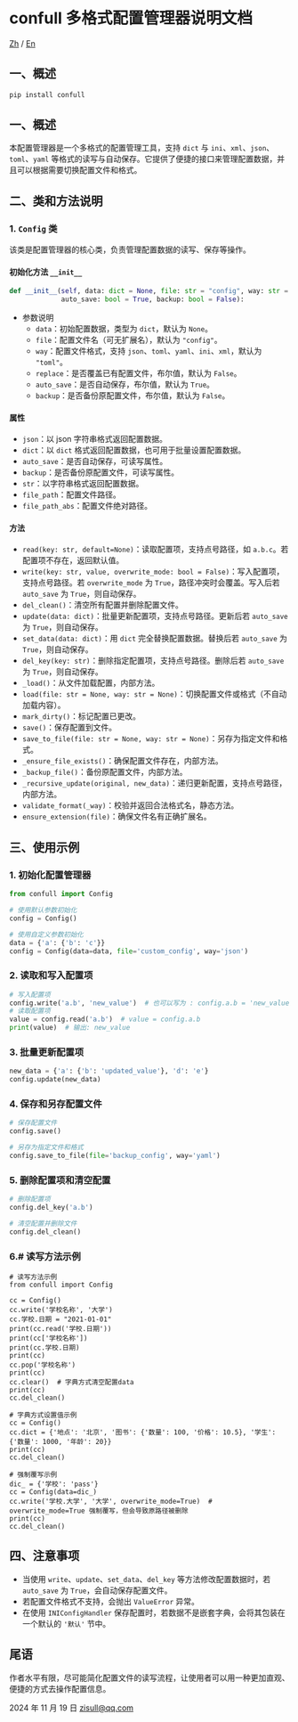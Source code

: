 # confull 多格式配置管理器说明文档

[Zh](https://github.com/zisull/confull/blob/main/README.md)  / [En](https://github.com/zisull/confull/blob/main/doc/README-en.md)

## 一、概述

```cmd
pip install confull
```

## 一、概述

本配置管理器是一个多格式的配置管理工具，支持 `dict` 与 `ini`、`xml`、`json`、`toml`、`yaml` 等格式的读写与自动保存。它提供了便捷的接口来管理配置数据，并且可以根据需要切换配置文件和格式。



## 二、类和方法说明

### 1. `Config` 类

该类是配置管理器的核心类，负责管理配置数据的读写、保存等操作。

#### 初始化方法 `__init__`

```python
def __init__(self, data: dict = None, file: str = "config", way: str = "toml", replace: bool = False,
             auto_save: bool = True, backup: bool = False):
```

- 参数说明
  - `data`：初始配置数据，类型为 `dict`，默认为 `None`。
  - `file`：配置文件名（可无扩展名），默认为 `"config"`。
  - `way`：配置文件格式，支持 `json`、`toml`、`yaml`、`ini`、`xml`，默认为 `"toml"`。
  - `replace`：是否覆盖已有配置文件，布尔值，默认为 `False`。
  - `auto_save`：是否自动保存，布尔值，默认为 `True`。
  - `backup`：是否备份原配置文件，布尔值，默认为 `False`。

#### 属性

- `json`：以 json 字符串格式返回配置数据。
- `dict`：以 `dict` 格式返回配置数据，也可用于批量设置配置数据。
- `auto_save`：是否自动保存，可读写属性。
- `backup`：是否备份原配置文件，可读写属性。
- `str`：以字符串格式返回配置数据。
- `file_path`：配置文件路径。
- `file_path_abs`：配置文件绝对路径。

#### 方法

- `read(key: str, default=None)`：读取配置项，支持点号路径，如 `a.b.c`。若配置项不存在，返回默认值。
- `write(key: str, value, overwrite_mode: bool = False)`：写入配置项，支持点号路径。若 `overwrite_mode` 为 `True`，路径冲突时会覆盖。写入后若 `auto_save` 为 `True`，则自动保存。
- `del_clean()`：清空所有配置并删除配置文件。
- `update(data: dict)`：批量更新配置项，支持点号路径。更新后若 `auto_save` 为 `True`，则自动保存。
- `set_data(data: dict)`：用 `dict` 完全替换配置数据。替换后若 `auto_save` 为 `True`，则自动保存。
- `del_key(key: str)`：删除指定配置项，支持点号路径。删除后若 `auto_save` 为 `True`，则自动保存。
- `_load()`：从文件加载配置，内部方法。
- `load(file: str = None, way: str = None)`：切换配置文件或格式（不自动加载内容）。
- `mark_dirty()`：标记配置已更改。
- `save()`：保存配置到文件。
- `save_to_file(file: str = None, way: str = None)`：另存为指定文件和格式。
- `_ensure_file_exists()`：确保配置文件存在，内部方法。
- `_backup_file()`：备份原配置文件，内部方法。
- `_recursive_update(original, new_data)`：递归更新配置，支持点号路径，内部方法。
- `validate_format(_way)`：校验并返回合法格式名，静态方法。
- `ensure_extension(file)`：确保文件名有正确扩展名。

## 三、使用示例

### 1. 初始化配置管理器

```python
from confull import Config

# 使用默认参数初始化
config = Config()

# 使用自定义参数初始化
data = {'a': {'b': 'c'}}
config = Config(data=data, file='custom_config', way='json')
```

### 2. 读取和写入配置项

```python
# 写入配置项
config.write('a.b', 'new_value')  # 也可以写为 : config.a.b = 'new_value'
# 读取配置项
value = config.read('a.b')  # value = config.a.b
print(value)  # 输出: new_value
```

### 3. 批量更新配置项

```python
new_data = {'a': {'b': 'updated_value'}, 'd': 'e'}
config.update(new_data)
```

### 4. 保存和另存配置文件

```python
# 保存配置文件
config.save()

# 另存为指定文件和格式
config.save_to_file(file='backup_config', way='yaml')
```

### 5. 删除配置项和清空配置

```python
# 删除配置项
config.del_key('a.b')

# 清空配置并删除文件
config.del_clean()
```

### 6.# 读写方法示例

```
# 读写方法示例
from confull import Config

cc = Config()
cc.write('学校名称', '大学')
cc.学校.日期 = "2021-01-01"
print(cc.read('学校.日期'))
print(cc['学校名称'])
print(cc.学校.日期)
print(cc)
cc.pop('学校名称')
print(cc)
cc.clear()  # 字典方式清空配置data
print(cc)
cc.del_clean()

# 字典方式设置值示例
cc = Config()
cc.dict = {'地点': '北京', '图书': {'数量': 100, '价格': 10.5}, '学生': {'数量': 1000, '年龄': 20}}
print(cc)
cc.del_clean()

# 强制覆写示例
dic_ = {'学校': 'pass'}
cc = Config(data=dic_)
cc.write('学校.大学', '大学', overwrite_mode=True)  # overwrite_mode=True 强制覆写，但会导致原路径被删除
print(cc)
cc.del_clean()
```



## 四、注意事项

- 当使用 `write`、`update`、`set_data`、`del_key` 等方法修改配置数据时，若 `auto_save` 为 `True`，会自动保存配置文件。
- 若配置文件格式不支持，会抛出 `ValueError` 异常。
- 在使用 `INIConfigHandler` 保存配置时，若数据不是嵌套字典，会将其包装在一个默认的 `'默认'` 节中。

## 尾语

作者水平有限，尽可能简化配置文件的读写流程，让使用者可以用一种更加直观、便捷的方式去操作配置信息。

2024 年 11 月 19 日   zisull@qq.com
